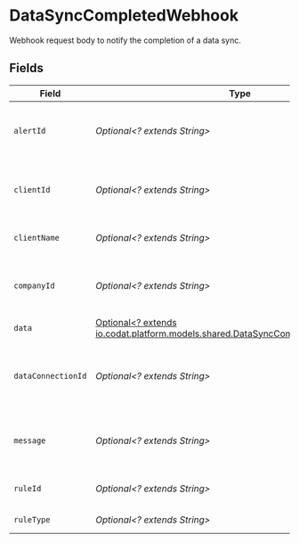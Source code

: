 # DataSyncCompletedWebhook

Webhook request body to notify the completion of a data sync.


## Fields

| Field                                                                                                                                   | Type                                                                                                                                    | Required                                                                                                                                | Description                                                                                                                             | Example                                                                                                                                 |
| --------------------------------------------------------------------------------------------------------------------------------------- | --------------------------------------------------------------------------------------------------------------------------------------- | --------------------------------------------------------------------------------------------------------------------------------------- | --------------------------------------------------------------------------------------------------------------------------------------- | --------------------------------------------------------------------------------------------------------------------------------------- |
| `alertId`                                                                                                                               | *Optional<? extends String>*                                                                                                            | :heavy_minus_sign:                                                                                                                      | Unique identifier of the webhook event.                                                                                                 |                                                                                                                                         |
| `clientId`                                                                                                                              | *Optional<? extends String>*                                                                                                            | :heavy_minus_sign:                                                                                                                      | Unique identifier for your client in Codat.                                                                                             |                                                                                                                                         |
| `clientName`                                                                                                                            | *Optional<? extends String>*                                                                                                            | :heavy_minus_sign:                                                                                                                      | Name of your client in Codat.                                                                                                           |                                                                                                                                         |
| `companyId`                                                                                                                             | *Optional<? extends String>*                                                                                                            | :heavy_minus_sign:                                                                                                                      | Unique identifier for your SMB in Codat.                                                                                                | 8a210b68-6988-11ed-a1eb-0242ac120002                                                                                                    |
| `data`                                                                                                                                  | [Optional<? extends io.codat.platform.models.shared.DataSyncCompletedWebhookData>](../../models/shared/DataSyncCompletedWebhookData.md) | :heavy_minus_sign:                                                                                                                      | N/A                                                                                                                                     |                                                                                                                                         |
| `dataConnectionId`                                                                                                                      | *Optional<? extends String>*                                                                                                            | :heavy_minus_sign:                                                                                                                      | Unique identifier for a company's data connection.                                                                                      | 2e9d2c44-f675-40ba-8049-353bfcb5e171                                                                                                    |
| `message`                                                                                                                               | *Optional<? extends String>*                                                                                                            | :heavy_minus_sign:                                                                                                                      | A human-readable message about the webhook.                                                                                             |                                                                                                                                         |
| `ruleId`                                                                                                                                | *Optional<? extends String>*                                                                                                            | :heavy_minus_sign:                                                                                                                      | Unique identifier for the rule.                                                                                                         |                                                                                                                                         |
| `ruleType`                                                                                                                              | *Optional<? extends String>*                                                                                                            | :heavy_minus_sign:                                                                                                                      | The type of rule.                                                                                                                       |                                                                                                                                         |